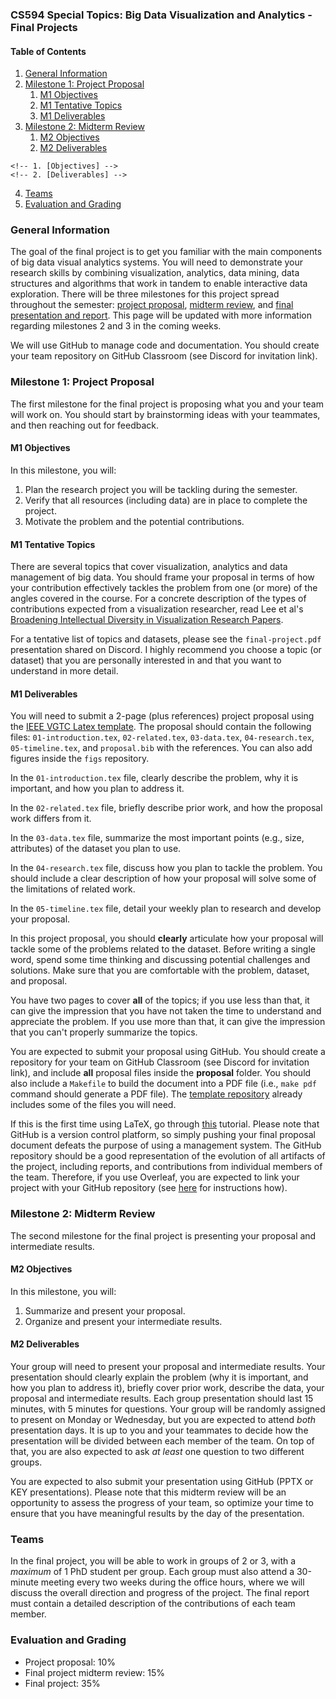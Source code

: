 ### CS594 Special Topics: Big Data Visualization and Analytics - Final Projects

#### Table of Contents
1. [General Information](#general-information)
2. [Milestone 1: Project Proposal](#milestone-1-project-proposal)
    1. [M1 Objectives](#m1-objectives)
    2. [M1 Tentative Topics](#m1-tentative-topics)
    3. [M1 Deliverables](#m1-deliverables)
2. [Milestone 2: Midterm Review](#milestone-2-midterm-review)
    1. [M2 Objectives](#m2-objectives)
    2. [M2 Deliverables](#m2-deliverables)
<!-- 3. [Milestone 3: Final Report and Presentation] -->
    <!-- 1. [Objectives] -->
    <!-- 2. [Deliverables] -->
4. [Teams](#teams)
5. [Evaluation and Grading](#evaluation-and-grading)

### General Information

The goal of the final project is to get you familiar with the main components of big data visual analytics systems. You will need to demonstrate your research skills by combining visualization, analytics, data mining, data structures and algorithms that work in tandem to enable interactive data exploration. There will be three milestones for this project spread throughout the semester: [project proposal](#milestone-1-project-proposal), [midterm review](#milestone-2-midterm-review), and [final presentation and report](#milestone-3-final-report-and-presentation). This page will be updated with more information regarding milestones 2 and 3 in the coming weeks.

We will use GitHub to manage code and documentation. You should create your team repository on GitHub Classroom (see Discord for invitation link).

### Milestone 1: Project Proposal

The first milestone for the final project is proposing what you and your team will work on. You should start by brainstorming ideas with your teammates, and then reaching out for feedback.

#### M1 Objectives

In this milestone, you will:

1. Plan the research project you will be tackling during the semester.
2. Verify that all resources (including data) are in place to complete the project.
3. Motivate the problem and the potential contributions.

#### M1 Tentative Topics

There are several topics that cover visualization, analytics and data management of big data. You should frame your proposal in terms of how your contribution effectively tackles the problem from one (or more) of the angles covered in the course. For a concrete description of the types of contributions expected from a visualization researcher, read Lee et al's [Broadening Intellectual Diversity in Visualization Research Papers](https://cmci.colorado.edu/visualab/papers/19-CGA-ContributionTypes.pdf).

For a tentative list of topics and datasets, please see the ``final-project.pdf`` presentation shared on Discord. I highly recommend you choose a topic (or dataset) that you are personally interested in and that you want to understand in more detail.


#### M1 Deliverables

You will need to submit a 2-page (plus references) project proposal using the [IEEE VGTC Latex template](https://tc.computer.org/vgtc/publications/journal/). The proposal should contain the following files: ``01-introduction.tex``, ``02-related.tex``, ``03-data.tex``, ``04-research.tex``, ``05-timeline.tex``, and ``proposal.bib`` with the references. You can also add figures inside the ``figs`` repository.

In the ``01-introduction.tex`` file, clearly describe the problem, why it is important, and how you plan to address it.

In the ``02-related.tex`` file, briefly describe prior work, and how the proposal work differs from it.

In the ``03-data.tex`` file, summarize the most important points (e.g., size, attributes) of the dataset you plan to use.

In the ``04-research.tex`` file, discuss how you plan to tackle the problem. You should include a clear description of how your proposal will solve some of the limitations of related work.

In the ``05-timeline.tex`` file, detail your weekly plan to research and develop your proposal.

In this project proposal, you should **clearly** articulate how your proposal will tackle some of the problems related to the dataset. Before writing a single word, spend some time thinking and discussing potential challenges and solutions. Make sure that you are comfortable with the problem, dataset, and proposal. 

You have two pages to cover **all** of the topics; if you use less than that, it can give the impression that you have not taken the time to understand and appreciate the problem. If you use more than that, it can give the impression that you can't properly summarize the topics.

You are expected to submit your proposal using GitHub. You should create a repository for your team on GitHub Classroom (see Discord for invitation link), and include **all** proposal files inside the **proposal** folder. You should also include a ``Makefile`` to build the document into a PDF file (i.e., ``make pdf`` command should generate a PDF file). The [template repository](https://github.com/uic-big-data/fall-2021-final-project) already includes some of the files you will need.

If this is the first time using LaTeX, go through [this](https://www.overleaf.com/learn/latex/Tutorials) tutorial. Please note that GitHub is a version control platform, so simply pushing your final proposal document defeats the purpose of using a management system. The GitHub repository should be a good representation of the evolution of all artifacts of the project, including reports, and contributions from individual members of the team. Therefore, if you use Overleaf, you are expected to link your project with your GitHub repository (see [here](https://www.overleaf.com/learn/how-to/How_do_I_connect_an_Overleaf_project_with_a_repo_on_GitHub%2C_GitLab_or_BitBucket%3F) for instructions how).

### Milestone 2: Midterm Review

The second milestone for the final project is presenting your proposal and intermediate results.

#### M2 Objectives

In this milestone, you will:

1. Summarize and present your proposal.
2. Organize and present your intermediate results.


#### M2 Deliverables

Your group will need to present your proposal and intermediate results. Your presentation should clearly explain the problem (why it is important, and how you plan to address it), briefly cover prior work, describe the data, your proposal and intermediate results. Each group presentation should last 15 minutes, with 5 minutes for questions. Your group will be randomly assigned to present on Monday or Wednesday, but you are expected to attend *both* presentation days. It is up to you and your teammates to decide how the presentation will be divided between each member of the team. On top of that, you are also expected to ask *at least* one question to two different groups.

You are expected to also submit your presentation using GitHub (PPTX or KEY presentations). Please note that this midterm review will be an opportunity to assess the progress of your team, so optimize your time to ensure that you have meaningful results by the day of the presentation.

### Teams 

In the final project, you will be able to work in groups of 2 or 3, with a *maximum* of 1 PhD student per group. Each group must also attend a 30-minute meeting every two weeks during the office hours, where we will discuss the overall direction and progress of the project. The final report must contain a detailed description of the contributions of each team member.

### Evaluation and Grading

- Project proposal: 10%
- Final project midterm review: 15%
- Final project: 35%
